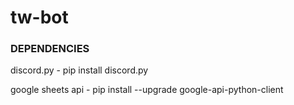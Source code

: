 # tw-bot
### DEPENDENCIES
discord.py - pip install discord.py

google sheets api - pip install --upgrade google-api-python-client
